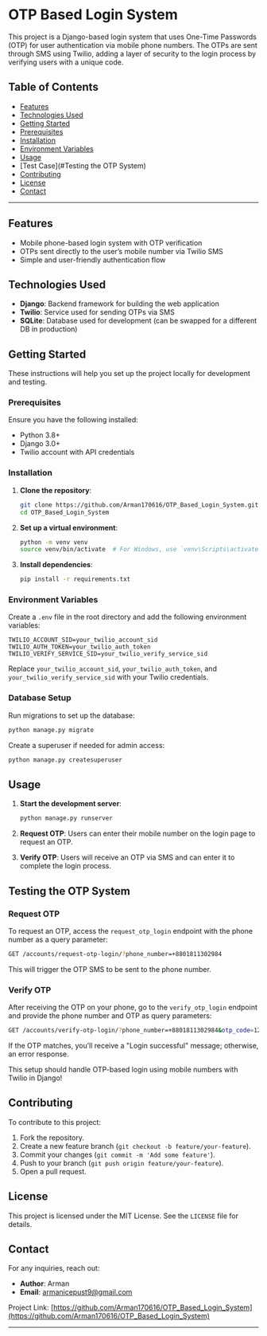 
# OTP Based Login System

This project is a Django-based login system that uses One-Time Passwords (OTP) for user authentication via mobile phone numbers. The OTPs are sent through SMS using Twilio, adding a layer of security to the login process by verifying users with a unique code.

## Table of Contents

- [Features](#features)
- [Technologies Used](#technologies-used)
- [Getting Started](#getting-started)
- [Prerequisites](#prerequisites)
- [Installation](#installation)
- [Environment Variables](#environment-variables)
- [Usage](#usage) 
- [Test Case](#Testing the OTP System)
- [Contributing](#contributing)
- [License](#license)
- [Contact](#contact)

---

## Features

- Mobile phone-based login system with OTP verification
- OTPs sent directly to the user’s mobile number via Twilio SMS
- Simple and user-friendly authentication flow

## Technologies Used

- **Django**: Backend framework for building the web application
- **Twilio**: Service used for sending OTPs via SMS
- **SQLite**: Database used for development (can be swapped for a different DB in production)

## Getting Started

These instructions will help you set up the project locally for development and testing.

### Prerequisites

Ensure you have the following installed:

- Python 3.8+
- Django 3.0+
- Twilio account with API credentials

### Installation

1. **Clone the repository**:
   ```bash
   git clone https://github.com/Arman170616/OTP_Based_Login_System.git
   cd OTP_Based_Login_System
   ```

2. **Set up a virtual environment**:
   ```bash
   python -m venv venv
   source venv/bin/activate  # For Windows, use `venv\Scripts\activate`
   ```

3. **Install dependencies**:
   ```bash
   pip install -r requirements.txt
   ```

### Environment Variables

Create a `.env` file in the root directory and add the following environment variables:

```plaintext
TWILIO_ACCOUNT_SID=your_twilio_account_sid
TWILIO_AUTH_TOKEN=your_twilio_auth_token
TWILIO_VERIFY_SERVICE_SID=your_twilio_verify_service_sid
```

Replace `your_twilio_account_sid`, `your_twilio_auth_token`, and `your_twilio_verify_service_sid` with your Twilio credentials.

### Database Setup

Run migrations to set up the database:

```bash
python manage.py migrate
```

Create a superuser if needed for admin access:

```bash
python manage.py createsuperuser
```

## Usage

1. **Start the development server**:
   ```bash
   python manage.py runserver
   ```

2. **Request OTP**: Users can enter their mobile number on the login page to request an OTP.

3. **Verify OTP**: Users will receive an OTP via SMS and can enter it to complete the login process.

## Testing the OTP System

### Request OTP

To request an OTP, access the `request_otp_login` endpoint with the phone number as a query parameter:

```bash
GET /accounts/request-otp-login/?phone_number=+8801811302984
```

This will trigger the OTP SMS to be sent to the phone number.

### Verify OTP

After receiving the OTP on your phone, go to the `verify_otp_login` endpoint and provide the phone number and OTP as query parameters:

```bash
GET /accounts/verify-otp-login/?phone_number=+8801811302984&otp_code=123456
```

If the OTP matches, you’ll receive a "Login successful" message; otherwise, an error response.

This setup should handle OTP-based login using mobile numbers with Twilio in Django!
## Contributing

To contribute to this project:

1. Fork the repository.
2. Create a new feature branch (`git checkout -b feature/your-feature`).
3. Commit your changes (`git commit -m 'Add some feature'`).
4. Push to your branch (`git push origin feature/your-feature`).
5. Open a pull request.

## License

This project is licensed under the MIT License. See the `LICENSE` file for details.

## Contact

For any inquiries, reach out:

- **Author**: Arman
- **Email**: [armanicepust9@gmail.com](mailto:armanicepust9@gmail.com)

Project Link: [https://github.com/Arman170616/OTP_Based_Login_System](https://github.com/Arman170616/OTP_Based_Login_System)

--- 
